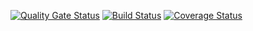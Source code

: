 [![Quality Gate Status](https://sonarcloud.io/api/project_badges/measure?project=bugwithbutts_playeer&metric=alert_status)](https://sonarcloud.io/dashboard?id=bugwithbutts_playeer)
[![Build Status](https://travis-ci.com/bugwithbutts/playeer.svg?branch=main)](https://travis-ci.com/bugwithbutts/playeer)
[![Coverage Status](https://coveralls.io/repos/github/bugwithbutts/playeer/badge.svg?branch=main)](https://coveralls.io/github/bugwithbutts/playeer?branch=main)
